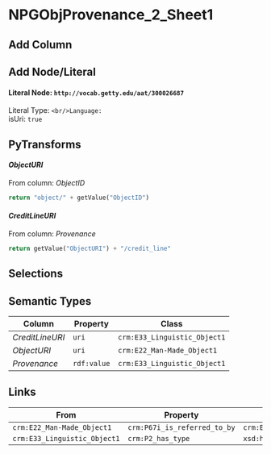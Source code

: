 # NPGObjProvenance_2_Sheet1

## Add Column

## Add Node/Literal
#### Literal Node: `http://vocab.getty.edu/aat/300026687`
Literal Type: ``
<br/>Language: ``
<br/>isUri: `true`


## PyTransforms
#### _ObjectURI_
From column: _ObjectID_
``` python
return "object/" + getValue("ObjectID")
```

#### _CreditLineURI_
From column: _Provenance_
``` python
return getValue("ObjectURI") + "/credit_line"
```


## Selections

## Semantic Types
| Column | Property | Class |
|  ----- | -------- | ----- |
| _CreditLineURI_ | `uri` | `crm:E33_Linguistic_Object1`|
| _ObjectURI_ | `uri` | `crm:E22_Man-Made_Object1`|
| _Provenance_ | `rdf:value` | `crm:E33_Linguistic_Object1`|


## Links
| From | Property | To |
|  --- | -------- | ---|
| `crm:E22_Man-Made_Object1` | `crm:P67i_is_referred_to_by` | `crm:E33_Linguistic_Object1`|
| `crm:E33_Linguistic_Object1` | `crm:P2_has_type` | `xsd:http://vocab.getty.edu/aat/300026687`|
